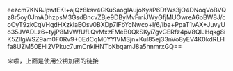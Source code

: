eezcm7KNRJpwtEKI+ajQz8ksv4GKuSaogIAujoKyaP6DfWs3jO4DNoqVoBVQz8r5oy0JmADhzpsM3GsdBncvZBje9DByMvFmiJWyGfjMUOwreA6oBW8J/coOyT9zkCqVHqdHXzklaEOsv0BXDp7lFbYcNwco+l/6/Iba+PpaT1vAX+JuvyUo35JVADLz6+tyjP8MvWfUfLQvMxzFMeB0QkSKyi7gvGERfz4pV8QlJHqkg8iK5ZllgWSZ9am0F0Rv9+0EdCqM0YYlVMSjn+KuI85ej33nVo8yEV4K0kdRLHfa8UZM50EHl2VPkuc7umCnkiHNTbKbqamJ8a5hnmrxGQ==



来啦，上面是使用公钥加密的链接